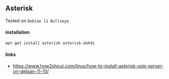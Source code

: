 ## Asterisk

Tested on `Debian 11 Bullseye`

#### installation

```bash
apt-get install asterisk asterisk-dahdi
```

#### links

- https://www.how2shout.com/linux/how-to-install-asterisk-voip-server-on-debian-11-10/
